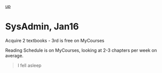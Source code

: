 [up](../index.md)

# SysAdmin, Jan16

Acquire 2 textbooks - 3rd is free on MyCourses

Reading Schedule is on MyCourses, looking at 2-3 chapters per week on average.

> I fell asleep
